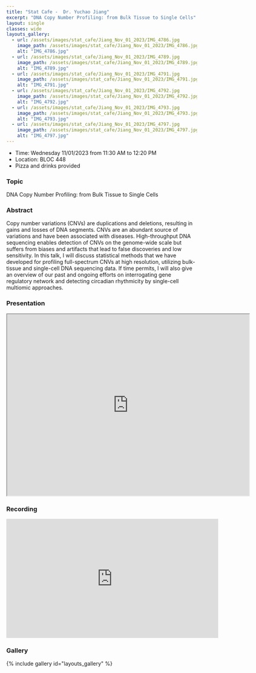 ```yaml
---
title: "Stat Cafe -  Dr. Yuchao Jiang"
excerpt: "DNA Copy Number Profiling: from Bulk Tissue to Single Cells"
layout: single
classes: wide
layouts_gallery:
  - url: /assets/images/stat_cafe/Jiang_Nov_01_2023/IMG_4786.jpg
    image_path: /assets/images/stat_cafe/Jiang_Nov_01_2023/IMG_4786.jpg
    alt: "IMG_4786.jpg"
  - url: /assets/images/stat_cafe/Jiang_Nov_01_2023/IMG_4789.jpg
    image_path: /assets/images/stat_cafe/Jiang_Nov_01_2023/IMG_4789.jpg
    alt: "IMG_4789.jpg"
  - url: /assets/images/stat_cafe/Jiang_Nov_01_2023/IMG_4791.jpg
    image_path: /assets/images/stat_cafe/Jiang_Nov_01_2023/IMG_4791.jpg
    alt: "IMG_4791.jpg"
  - url: /assets/images/stat_cafe/Jiang_Nov_01_2023/IMG_4792.jpg
    image_path: /assets/images/stat_cafe/Jiang_Nov_01_2023/IMG_4792.jpg
    alt: "IMG_4792.jpg"
  - url: /assets/images/stat_cafe/Jiang_Nov_01_2023/IMG_4793.jpg
    image_path: /assets/images/stat_cafe/Jiang_Nov_01_2023/IMG_4793.jpg
    alt: "IMG_4793.jpg"
  - url: /assets/images/stat_cafe/Jiang_Nov_01_2023/IMG_4797.jpg
    image_path: /assets/images/stat_cafe/Jiang_Nov_01_2023/IMG_4797.jpg
    alt: "IMG_4797.jpg"
---
```


- Time: Wednesday 11/01/2023 from 11:30 AM to 12:20 PM
- Location: BLOC 448
- Pizza and drinks provided
<!--- - [Presentation]({{ "/assets/files/stat_cafe/Jiang_Nov_01_2023/StatCafe_Jiang_slides.pdf" | relative_url }})
- [Recording](https://www.youtube.com/watch?v=t5vKbRg9ySg) -->

### Topic
DNA Copy Number Profiling: from Bulk Tissue to Single Cells


### Abstract
Copy number variations (CNVs) are duplications and deletions, resulting in gains and losses of DNA segments. CNVs are an abundant source of variations and have been associated with diseases. High-throughput DNA sequencing enables detection of CNVs on the genome-wide scale but suffers from biases and artifacts that lead to false discoveries and low sensitivity. In this talk, I will discuss statistical methods that we have developed for profiling full-spectrum CNVs at high resolution, utilizing bulk-tissue and single-cell DNA sequencing data. If time permits, I will also give an overview of our past and ongoing efforts on interrogating gene regulatory network and detecting circadian rhythmicity by single-cell multiomic approaches.

### Presentation 
<iframe src="https://drive.google.com/file/d/10Ik1KKxUSkVfL2zTtUlhOdEkcxxgTtn1/preview" width="640" height="480" allow="autoplay"></iframe>

### Recording
<iframe width="560" height="315" src="https://www.youtube.com/embed/t5vKbRg9ySg?si=huPPztk2xEeM8WoE" title="YouTube video player" frameborder="0" allow="accelerometer; autoplay; clipboard-write; encrypted-media; gyroscope; picture-in-picture; web-share" allowfullscreen></iframe>


### Gallery 

{% include gallery id="layouts_gallery" %}


